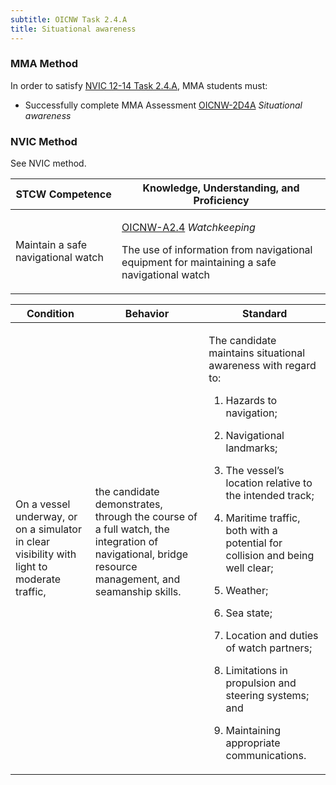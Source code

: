```yaml
---
subtitle: OICNW Task 2.4.A 
title: Situational awareness
---
```



### MMA Method

In order to satisfy  [NVIC 12-14  Task  2.4.A]({{site.baseurl}}/assets/images/nvic-12-14.pdf), MMA students must:

* Successfully complete MMA Assessment [OICNW-2D4A]({{site.baseurl}}/assessments/Deck/OICNW-2D4A) *Situational awareness*


### NVIC Method

<a onclick="togglevisibility('nvic_methods')" >See NVIC method.</a>

<div id='nvic_methods' class='hide'>

<table>
<thead>
<tr>
<th class='forty'> STCW Competence </th>
<th class='sixty'> Knowledge, Understanding, and Proficiency </th>
</tr>
</thead>




<tbody>
<tr><td markdown='1'>

Maintain a safe navigational watch

</td><td markdown='1'>

[OICNW-A2.4](../../tables/21.html#OICNW-A2.4) *Watchkeeping*

The use of information from navigational equipment for maintaining a safe navigational watch

</td></tr>


</tbody>
</table>


<table>
<thead>
<tr><th class='twenty'>  Condition </th><th class='twenty'> Behavior </th><th  class='sixty'>Standard </th></tr>
</thead>
<tbody >



<tr><td markdown='1'>

On a vessel underway, or on a simulator in clear visibility with light to moderate traffic,

</td><td markdown='1'>

the candidate demonstrates, through the course of a full watch, the integration of navigational, bridge resource management, and seamanship skills.

<br>

<div class="tooltip">
<span class="tooltiptext">
</span>
</div>


</td><td markdown='1'>

The candidate maintains situational awareness with regard to:

1. Hazards to navigation;

2. Navigational landmarks;

3. The vessel’s location relative to the intended track;

4. Maritime traffic, both with a potential for collision and being well clear;

5. Weather;

6. Sea state;

7. Location and duties of watch partners;

8. Limitations in propulsion and steering systems; and 

9. Maintaining appropriate communications.

</td></tr>
</tbody>
</table>
</div>
